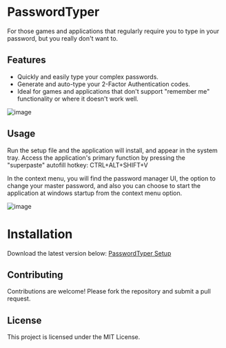 # PasswordTyper
For those games and applications that regularly require you to type in your password, but you really don't want to.


## Features
- Quickly and easily type your complex passwords.
- Generate and auto-type your 2-Factor Authentication codes.
- Ideal for games and applications that don't support "remember me" functionality or where it doesn't work well.

![image](https://github.com/user-attachments/assets/4d563f68-c182-43d9-b323-d9c34abac837)

  
## Usage
Run the setup file and the application will install, and appear in the system tray.
Access the application's primary function by pressing the "superpaste" autofill hotkey: CTRL+ALT+SHIFT+V 

In the context menu, you will find the password manager UI, the option to change your master password, and also you can choose to start the application at windows startup from the context menu option.

![image](https://github.com/user-attachments/assets/a0552478-0fb0-4fcf-80bc-e7f9eaf9d3f7)

# Installation
Download the latest version below:
[PasswordTyper Setup](https://github.com/yschuurmans/PasswordTyper/releases/latest/download/PasswordTyper-win-Setup.exe)


## Contributing
Contributions are welcome! Please fork the repository and submit a pull request.

## License
This project is licensed under the MIT License.

